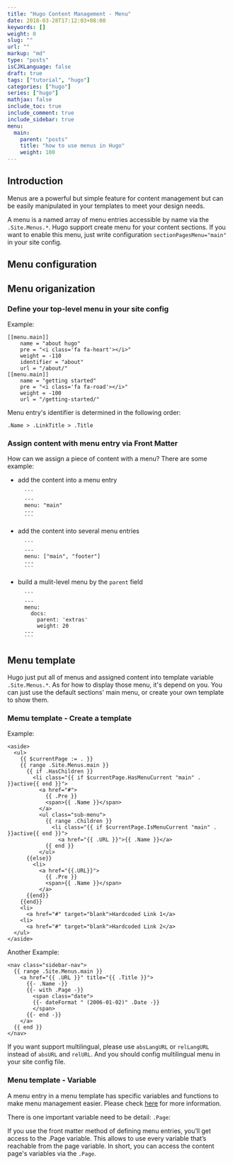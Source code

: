 ```yaml
---
title: "Hugo Content Management - Menu"
date: 2018-03-28T17:12:03+08:00
keywords: []
weight: 0
slug: ""
url: ""
markup: "md"
type: "posts"
isCJKLanguage: false
draft: true
tags: ["tutorial", "hugo"]
categories: ["hugo"]
series: ["hugo"]
mathjax: false
include_toc: true
include_comment: true
include_sidebar: true
menu:
  main:
    parent: "posts"
    title: "how to use menus in Hugo"
    weight: 100
---
```


## Introduction

Menus are a powerful but simple feature for content management but can be easily manipulated in your templates to meet your design needs.

A menu is a named array of menu entries accessible by name via the `.Site.Menus.*`. Hugo support create menu for your content sections. If you want to enable this menu, just write configuration `sectionPagesMenu="main"` in your site config.

## Menu configuration


## Menu origanization

### Define your top-level menu in your site config

Example:

```
[[menu.main]]
    name = "about hugo"
    pre = "<i class='fa fa-heart'></i>"
    weight = -110
    identifier = "about"
    url = "/about/"
[[menu.main]]
    name = "getting started"
    pre = "<i class='fa fa-road'></i>"
    weight = -100
    url = "/getting-started/"
```

Menu entry's identifier is determined in the following order:

```
.Name > .LinkTitle > .Title
```

### Assign content with menu entry via Front Matter

How can we assign a piece of content with a menu? There are some example:

* add the content into a menu entry

        ```
        ---
        menu: "main"
        ---
        ```

* add the content into several menu entries

        ```
        ---
        menu: ["main", "footer"]
        ---
        ```

* build a mulit-level menu by the `parent` field

        ```
        ---
        menu:
          docs:
            parent: 'extras'
            weight: 20
        ---
        ```

## Menu template

Hugo just put all of menus and assigned content into template variable `.Site.Menus.*`. As for how to display those menu, it's depend on you. You can just use the default sections' main menu, or create your own template to show them.

### Memu template - Create a template

Example:

```
<aside>
  <ul>
    {{ $currentPage := . }}
    {{ range .Site.Menus.main }}
      {{ if .HasChildren }}
        <li class="{{ if $currentPage.HasMenuCurrent "main" . }}active{{ end }}">
          <a href="#">
            {{ .Pre }}
            <span>{{ .Name }}</span>
          </a>
          <ul class="sub-menu">
            {{ range .Children }}
              <li class="{{ if $currentPage.IsMenuCurrent "main" . }}active{{ end }}">
                <a href="{{ .URL }}">{{ .Name }}</a>
            {{ end }}
          </ul>
      {{else}}
        <li>
          <a href="{{.URL}}">
            {{ .Pre }}
            <span>{{ .Name }}</span>
          </a>
      {{end}}
    {{end}}
    <li>
      <a href="#" target="blank">Hardcoded Link 1</a>
    <li>
      <a href="#" target="blank">Hardcoded Link 2</a>
  </ul>
</aside>
```

Another Example:

```
<nav class="sidebar-nav">
  {{ range .Site.Menus.main }}
    <a href="{{ .URL }}" title="{{ .Title }}">
      {{- .Name -}}
      {{- with .Page -}}
        <span class="date">
        {{- dateFormat " (2006-01-02)" .Date -}}
        </span>
      {{- end -}}
    </a>
  {{ end }}
</nav>
```

If you want support multilingual, please use `absLangURL` or `relLangURL` instead of `absURL` and `relURL`. And you should config multilingual menu in your site config file.

### Menu template - Variable

A menu entry in a menu template has specific variables and functions to make menu management easier. Please check [here](http://gohugo.io/variables/menus/) for more information.

There is one important variable need to be detail: `.Page`:

If you use the front matter method of defining menu entries, you’ll get access to the .Page variable. This allows to use every variable that’s reachable from the page variable. In short, you can access the content page's variables via the `.Page`.

